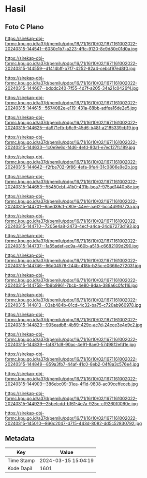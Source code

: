 # Hasil

## Foto C Plano

https://sirekap-obj-formc.kpu.go.id/a37d/pemilu/pdpr/16/71/16/10/02/1671161002022-20240315-144541--6030c1b7-a223-4ffc-9120-8c9d80c01d0a.jpg

https://sirekap-obj-formc.kpu.go.id/a37d/pemilu/pdpr/16/71/16/10/02/1671161002022-20240315-144559--d1414bff-b7f7-4252-82a4-cebcf97ed8f0.jpg

https://sirekap-obj-formc.kpu.go.id/a37d/pemilu/pdpr/16/71/16/10/02/1671161002022-20240315-144607--bdcdc240-7f55-4d7f-a205-34a21c0426f4.jpg

https://sirekap-obj-formc.kpu.go.id/a37d/pemilu/pdpr/16/71/16/10/02/1671161002022-20240315-144615--5674082e-e119-431a-88bb-adfea16de2e5.jpg

https://sirekap-obj-formc.kpu.go.id/a37d/pemilu/pdpr/16/71/16/10/02/1671161002022-20240315-144625--da971efb-b6c9-45d6-b48f-a2185339cb19.jpg

https://sirekap-obj-formc.kpu.go.id/a37d/pemilu/pdpr/16/71/16/10/02/1671161002022-20240315-144633--1c0e9e6d-f4d6-4efd-80a1-e7ec127fc189.jpg

https://sirekap-obj-formc.kpu.go.id/a37d/pemilu/pdpr/16/71/16/10/02/1671161002022-20240315-144642--f2fbe702-9f86-4efa-9fe4-31c0806e9e2b.jpg

https://sirekap-obj-formc.kpu.go.id/a37d/pemilu/pdpr/16/71/16/10/02/1671161002022-20240315-144653--55450cbf-41b0-431b-bea7-975ad1440b8e.jpg

https://sirekap-obj-formc.kpu.go.id/a37d/pemilu/pdpr/16/71/16/10/02/1671161002022-20240315-144701--9aed39c1-c80e-44ee-aa62-bcc4d9f6773a.jpg

https://sirekap-obj-formc.kpu.go.id/a37d/pemilu/pdpr/16/71/16/10/02/1671161002022-20240315-144710--7205e4a8-2473-4ecf-a4ca-24d67273d193.jpg

https://sirekap-obj-formc.kpu.go.id/a37d/pemilu/pdpr/16/71/16/10/02/1671161002022-20240315-144737--1a55adef-ec9a-460b-a518-c6682109d290.jpg

https://sirekap-obj-formc.kpu.go.id/a37d/pemilu/pdpr/16/71/16/10/02/1671161002022-20240315-144746--96d04578-244b-418b-b25c-e0666e27203f.jpg

https://sirekap-obj-formc.kpu.go.id/a37d/pemilu/pdpr/16/71/16/10/02/1671161002022-20240315-144758--fb9b9961-7bcb-4e80-9daa-388a6c0fc116.jpg

https://sirekap-obj-formc.kpu.go.id/a37d/pemilu/pdpr/16/71/16/10/02/1671161002022-20240315-144813--03ab484b-01cd-4c32-ba75-c720ab960978.jpg

https://sirekap-obj-formc.kpu.go.id/a37d/pemilu/pdpr/16/71/16/10/02/1671161002022-20240315-144823--905eadb8-4b59-429c-ac7d-24cce3e4e9c2.jpg

https://sirekap-obj-formc.kpu.go.id/a37d/pemilu/pdpr/16/71/16/10/02/1671161002022-20240315-144839--faf871d8-90ac-4e91-8ae0-57498f2efd1e.jpg

https://sirekap-obj-formc.kpu.go.id/a37d/pemilu/pdpr/16/71/16/10/02/1671161002022-20240315-144849--859a3fb7-44af-41c0-8eb2-04f8a3c576e4.jpg

https://sirekap-obj-formc.kpu.go.id/a37d/pemilu/pdpr/16/71/16/10/02/1671161002022-20240315-144903--386ebc09-31ea-4f1d-9808-ac09ceffeceb.jpg

https://sirekap-obj-formc.kpu.go.id/a37d/pemilu/pdpr/16/71/16/10/02/1671161002022-20240315-144929--25befcdd-b161-4e7a-925c-cf9260f0060e.jpg

https://sirekap-obj-formc.kpu.go.id/a37d/pemilu/pdpr/16/71/16/10/02/1671161002022-20240315-145010--866c2047-d715-443d-8082-dd5c52830792.jpg


## Metadata

| Key        | Value               |
| ---------- | ------------------- |
| Time Stamp | 2024-03-15 15:04:19 |
| Kode Dapil | 1601                |



